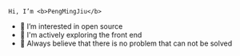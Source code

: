     Hi, I’m <b>PengMingJiu</b>
- 👀 I’m interested in open source
- 🧐 I'm actively exploring the front end
- 🌱 Always believe that there is no problem that can not be solved
<!---
Pmj136/Pmj136 is a ✨ special ✨ repository because its `README.md` (this file) appears on your GitHub profile.
You can click the Preview link to take a look at your changes.
--->
